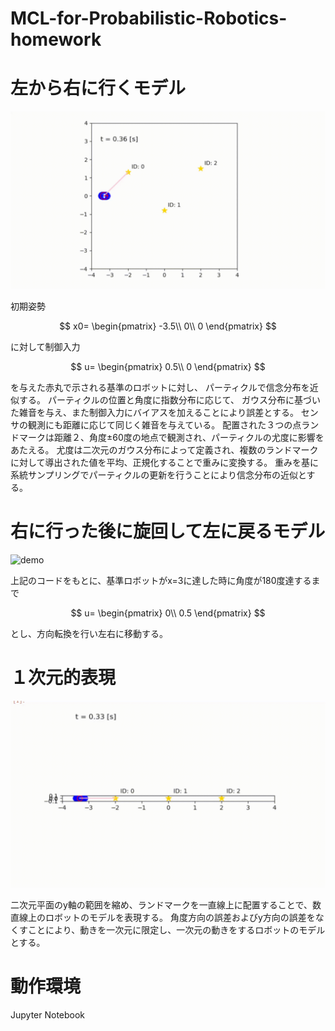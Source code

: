 # MCL-for-Probabilistic-Robotics-homework

# 左から右に行くモデル
![demo](https://github.com/dynepanch/MCL-for-Probabilistic-Robotics-homework/blob/main/gif/left_to_right.gif)


初期姿勢

$$
x0=
\begin{pmatrix}
-3.5\\
0\\
0
\end{pmatrix}
$$

に対して制御入力

$$
u=
\begin{pmatrix}
0.5\\
0
\end{pmatrix}
$$

を与えた赤丸で示される基準のロボットに対し、
パーティクルで信念分布を近似する。
パーティクルの位置と角度に指数分布に応じて、
ガウス分布に基づいた雑音を与え、また制御入力にバイアスを加えることにより誤差とする。
センサの観測にも距離に応じて同じく雑音を与えている。
配置された３つの点ランドマークは距離２、角度&plusmn;60度の地点で観測され、パーティクルの尤度に影響をあたえる。
尤度は二次元のガウス分布によって定義され、複数のランドマークに対して導出された値を平均、正規化することで重みに変換する。
重みを基に系統サンプリングでパーティクルの更新を行うことにより信念分布の近似とする。


# 右に行った後に旋回して左に戻るモデル
![demo](https://github.com/dynepanch/MCL-for-Probabilistic-Robotics-homework/blob/main/gif/left_to_right_to_left.gif)


上記のコードをもとに、基準ロボットがx=3に達した時に角度が180度達するまで

$$
u=
\begin{pmatrix}
0\\
0.5
\end{pmatrix}
$$

とし、方向転換を行い左右に移動する。
# １次元的表現
![demo](https://github.com/dynepanch/MCL-for-Probabilistic-Robotics-homework/blob/main/gif/line.gif)

二次元平面のy軸の範囲を縮め、ランドマークを一直線上に配置することで、数直線上のロボットのモデルを表現する。
角度方向の誤差およびy方向の誤差をなくすことにより、動きを一次元に限定し、一次元の動きをするロボットのモデルとする。

# 動作環境
Jupyter Notebook

